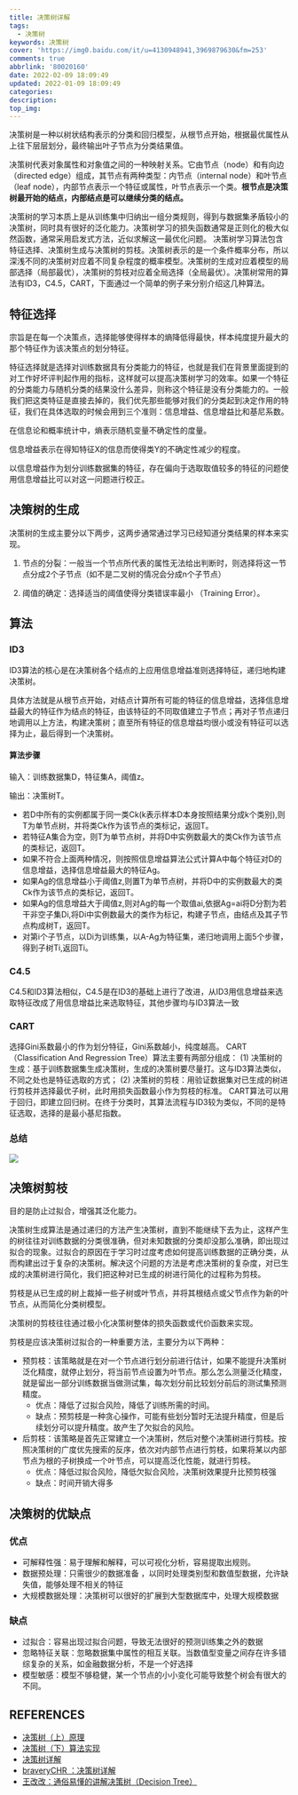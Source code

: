 ```yaml
---
title: 决策树详解
tags:
  - 决策树
keywords: 决策树
cover: 'https://img0.baidu.com/it/u=4130948941,3969879630&fm=253'
comments: true
abbrlink: '80020160'
date: 2022-02-09 18:09:49
updated: 2022-01-09 18:09:49
categories:
description:
top_img:
---
```



决策树是一种以树状结构表示的分类和回归模型，从根节点开始，根据最优属性从上往下层层划分，最终输出叶子节点为分类结果值。

决策树代表对象属性和对象值之间的一种映射关系。它由节点（node）和有向边（directed edge）组成，其节点有两种类型：内节点（internal node）和叶节点（leaf node），内部节点表示一个特征或属性，叶节点表示一个类。**根节点是决策树最开始的结点，内部结点是可以继续分类的结点。**

决策树的学习本质上是从训练集中归纳出一组分类规则，得到与数据集矛盾较小的决策树，同时具有很好的泛化能力。决策树学习的损失函数通常是正则化的极大似然函数，通常采用启发式方法，近似求解这一最优化问题。
决策树学习算法包含特征选择、决策树生成与决策树的剪枝。决策树表示的是一个条件概率分布，所以深浅不同的决策树对应着不同复杂程度的概率模型。决策树的生成对应着模型的局部选择（局部最优），决策树的剪枝对应着全局选择（全局最优）。决策树常用的算法有ID3，C4.5，CART，下面通过一个简单的例子来分别介绍这几种算法。

## 特征选择

宗旨是在每一个决策点，选择能够使得样本的熵降低得最快，样本纯度提升最大的那个特征作为该决策点的划分特征。

特征选择就是选择对训练数据具有分类能力的特征，也就是我们在背景里面提到的对工作好坏评判起作用的指标，这样就可以提高决策树学习的效率。如果一个特征的分类能力与随机分类的结果没什么差异，则称这个特征是没有分类能力的。一般我们把这类特征是直接去掉的，我们优先那些能够对我们的分类起到决定作用的特征，我们在具体选取的时候会用到三个准则：信息增益、信息增益比和基尼系数。

在信息论和概率统计中，熵表示随机变量不确定性的度量。

信息增益表示在得知特征X的信息而使得类Y的不确定性减少的程度。

以信息增益作为划分训练数据集的特征，存在偏向于选取取值较多的特征的问题使用信息增益比可以对这一问题进行校正。

## 决策树的生成

决策树的生成主要分以下两步，这两步通常通过学习已经知道分类结果的样本来实现。

1. 节点的分裂：一般当一个节点所代表的属性无法给出判断时，则选择将这一节点分成2个子节点（如不是二叉树的情况会分成n个子节点）

2. 阈值的确定：选择适当的阈值使得分类错误率最小 （Training Error）。

## 算法

### ID3

ID3算法的核心是在决策树各个结点的上应用信息增益准则选择特征，递归地构建决策树。

具体方法就是从根节点开始，对结点计算所有可能的特征的信息增益，选择信息增益最大的特征作为结点的特征，由该特征的不同取值建立子节点；再对子节点递归地调用以上方法，构建决策树；直至所有特征的信息增益均很小或没有特征可以选择为止，最后得到一个决策树。

#### 算法步骤

输入：训练数据集D，特征集A，阈值z。

输出：决策树T。

- 若D中所有的实例都属于同一类Ck(k表示样本D本身按照结果分成k个类别),则T为单节点树，并将类Ck作为该节点的类标记，返回T。
- 若特征A集合为空，则T为单节点树，并将D中实例数最大的类Ck作为该节点的类标记，返回T。
- 如果不符合上面两种情况，则按照信息增益算法公式计算A中每个特征对D的信息增益，选择信息增益最大的特征Ag。
- 如果Ag的信息增益小于阈值z,则置T为单节点树，并将D中的实例数最大的类Ck作为该节点的类标记，返回T。
- 如果Ag的信息增益大于阈值z,则对Ag的每一个取值ai,依据Ag=ai将D分割为若干非空子集Di,将Di中实例数最大的类作为标记，构建子节点，由结点及其子节点构成树T，返回T。
- 对第i个子节点，以Di为训练集，以A-Ag为特征集，递归地调用上面5个步骤，得到子树Ti,返回Ti。

### C4.5

C4.5和ID3算法相似，C4.5是在ID3的基础上进行了改进，从ID3用信息增益来选取特征改成了用信息增益比来选取特征，其他步骤均与ID3算法一致

### CART
选择Gini系数最小的作为划分特征，Gini系数越小，纯度越高。
CART（Classification And Regression Tree）算法主要有两部分组成：
(1) 决策树的生成：基于训练数据集生成决策树，生成的决策树要尽量打。这与ID3算法类似，不同之处也是特征选取的方式；
(2) 决策树的剪枝：用验证数据集对已生成的树进行剪枝并选择最优子树，此时用损失函数最小作为剪枝的标准。
CART算法可以用于回归，即建立回归树。在终于分类时，其算法流程与ID3较为类似，不同的是特征选取，选择的是最小基尼指数。

### 总结

![](https://img2020.cnblogs.com/blog/1925148/202004/1925148-20200426115511078-28064221.png)

## 决策树剪枝

目的是防止过拟合，增强其泛化能力。

决策树生成算法是通过递归的方法产生决策树，直到不能继续下去为止，这样产生的树往往对训练数据的分类很准确，但对未知数据的分类却没那么准确，即出现过拟合的现象。过拟合的原因在于学习时过度考虑如何提高训练数据的正确分类，从而构建出过于复杂的决策树。解决这个问题的方法是考虑决策树的复杂度，对已生成的决策树进行简化，我们把这种对已生成的树进行简化的过程称为剪枝。

剪枝是从已生成的树上裁掉一些子树或叶节点，并将其根结点或父节点作为新的叶节点，从而简化分类树模型。

决策树的剪枝往往通过极小化决策树整体的损失函数或代价函数来实现。

剪枝是应该决策树过拟合的一种重要方法，主要分为以下两种：

- 预剪枝：该策略就是在对一个节点进行划分前进行估计，如果不能提升决策树泛化精度，就停止划分，将当前节点设置为叶节点。那么怎么测量泛化精度，就是留出一部分训练数据当做测试集，每次划分前比较划分前后的测试集预测精度。
    - 优点：降低了过拟合风险，降低了训练所需的时间。
    - 缺点：预剪枝是一种贪心操作，可能有些划分暂时无法提升精度，但是后续划分可以提升精度。故产生了欠拟合的风险。
- 后剪枝：该策略是首先正常建立一个决策树，然后对整个决策树进行剪枝。按照决策树的广度优先搜索的反序，依次对内部节点进行剪枝，如果将某以内部节点为根的子树换成一个叶节点，可以提高泛化性能，就进行剪枝。
    - 优点：降低过拟合风险，降低欠拟合风险，决策树效果提升比预剪枝强
    - 缺点：时间开销大得多

## 决策树的优缺点
### 优点

- 可解释性强：易于理解和解释，可以可视化分析，容易提取出规则。
- 数据预处理：只需很少的数据准备 ，以同时处理类别型和数值型数据，允许缺失值，能够处理不相关的特征
- 大规模数据处理：决策树可以很好的扩展到大型数据库中，处理大规模数据
### 缺点

- 过拟合：容易出现过拟合问题，导致无法很好的预测训练集之外的数据
- 忽略特征关联：忽略数据集中属性的相互关联。当数值型变量之间存在许多错综复杂的关系，如金融数据分析，不是一个好选择
- 模型敏感：模型不够稳健，某一个节点的小小变化可能导致整个树会有很大的不同。



## REFERENCES

- [决策树（上）原理](https://blog.csdn.net/zx10212029/article/details/49529843)
- [决策树（下）算法实现](https://blog.csdn.net/zx10212029/article/details/49617179)
- [决策树详解](https://cloud.tencent.com/developer/article/1092087)
- [braveryCHR
：决策树详解](https://blog.csdn.net/bravery_again/article/details/81104914)
- [王改改：通俗易懂的讲解决策树（Decision Tree）](https://zhuanlan.zhihu.com/p/197476119)






